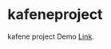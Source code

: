 # kafeneproject
kafene project Demo [Link](https://tunikipatinaveen.github.io/certificationproject/).
